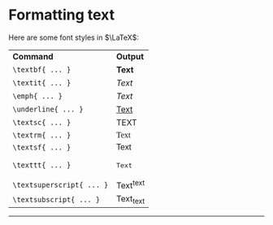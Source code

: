 # Formatting text

Here are some font styles in $\LaTeX$:

<table>
<tr>
<td><strong>Command</strong></td>
<td><strong>Output</strong></td>
</tr>

<tr>
<td><code>\textbf{ ... }</code></td>
<td><strong>Text</strong></td>
</tr>

<tr>
<td><code>\textit{ ... }</code></td>
<td><i>Text</i></td>
</tr>

<tr>
<td><code>\emph{ ... }</code></td>
<td><em>Text</em></td>
</tr>

<tr>
<td><code>\underline{ ... }</code></td>
<td><u>Text</u></td>
</tr>

<tr>
<td><code>\textsc{ ... }</code></td>
<td><span style="font-variant: small-caps;">TEXT</span></td>
</tr>

<tr>
<td><code>\textrm{ ... }</code></td>
<td><span style="font-family: serif;">Text</span></td>
</tr>

<tr>
<td><code>\textsf{ ... }</code></td>
<td><span style="font-family: sans-serif;">Text</span></td>
</tr>

<tr>
<td><code>\texttt{ ... }</code></td>
<td><pre>Text</pre></td>
</tr>

<tr>
<td><code>\textsuperscript{ ... }</code></td>
<td>Text<sup>text</sup></td>
</tr>

<tr>
<td><code>\textsubscript{ ... }</code></td>
<td>Text<sub>text</sub></td>
</tr>

</table>

---
